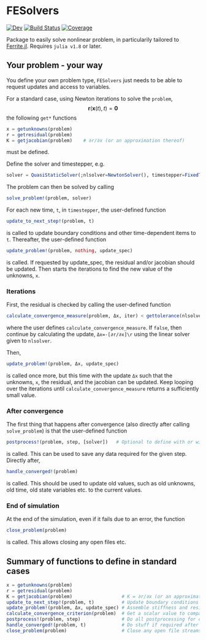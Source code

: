 # FESolvers
[![Dev](https://img.shields.io/badge/docs-dev-blue.svg)](https://KnutAM.github.io/FESolvers.jl/dev)
[![Build Status](https://github.com/KnutAM/FESolvers.jl/actions/workflows/CI.yml/badge.svg?branch=main)](https://github.com/KnutAM/FESolvers.jl/actions/workflows/CI.yml?query=branch%3Amain)
[![Coverage](https://codecov.io/gh/KnutAM/FESolvers.jl/branch/main/graph/badge.svg)](https://codecov.io/gh/KnutAM/FESolvers.jl)

Package to easily solve nonlinear problem, in particularily tailored to [Ferrite.jl](https://github.com/Ferrite-FEM/Ferrite.jl). Requires `julia v1.8` or later.

## Your problem - your way
You define your own problem type, `FESolvers` 
just needs to be able to request updates and access to variables. 

For a standard case, using Newton iterations to solve the `problem`,
$$\mathbf{r}(\mathbf{x}(t),t) = \mathbf{0}$$
the following `get*` functions
```julia
x = getunknowns(problem)
r = getresidual(problem)
K = getjacobian(problem)    # ∂r/∂x (or an approximation thereof)
```
must be defined.

Define the solver and timestepper, e.g. 
```julia
solver = QuasiStaticSolver(;nlsolver=NewtonSolver(), timestepper=FixedTimeStepper(collect(0:0.1:1.0)))
```

The problem can then be solved by calling 
```julia
solve_problem!(problem, solver)
```

For each new time, `t`, in `timestepper`, the user-defined function 
```julia
update_to_next_step!(problem, t)
```
is called to update boundary conditions and other time-dependent items to `t`.
Thereafter, the user-defined function
```julia 
update_problem!(problem, nothing, update_spec)
```
is called. If requested by update_spec, the residual and/or jacobian should be updated. 
Then starts the iterations to find the new value of the unknowns, `x`.
### Iterations
First, the residual is checked by calling the user-defined function
```julia
calculate_convergence_measure(problem, Δx, iter) < gettolerance(nlsolver)
```
where the user defines `calculate_convergence_measure`. If `false`, then 
continue by calculating the update, `Δx=-[∂r/∂x]\r` using
the linear solver given to `nlsolver`. 

Then, 
```julia 
update_problem!(problem, Δx, update_spec)
```
is called once more, but this time with the update `Δx` such that the unknowns, `x`, 
the residual, and the jacobian can be updated. Keep looping over the iterations until
`calculate_convergence_measure` returns a sufficiently small value.

### After convergence
The first thing that happens after convergence (also directly after calling `solve_problem`) is that the user-defined function 
```julia
postprocess!(problem, step, [solver])   # Optional to define with or without solver
```
is called. This can be used to save any data required for the given step.
Directly after, 
```julia
handle_converged!(problem)
```
is called. This should be used to update old values, such as 
old unknowns, old time, old state variables etc. to the current values. 

### End of simulation
At the end of the simulation, even if it fails due to an error, 
the function
```julia
close_problem(problem)
``` 
is called. This allows closing any open files etc. 

## Summary of functions to define in standard cases
```julia
x = getunknowns(problem)
r = getresidual(problem)
K = getjacobian(problem)                  # K = ∂r/∂x (or an approximation thereof)
update_to_next_step!(problem, t)          # Update boundary conditions etc. for a new time step
update_problem!(problem, Δx, update_spec) # Assemble stiffness and residual for x+=Δx 
calculate_convergence_criterion(problem)  # Get a scalar value to compare with the iteration tolerance
postprocess!(problem, step)               # Do all postprocessing for current step (after convergence)
handle_converged!(problem, t)             # Do stuff if required after the current time step has converged. 
close_problem(problem)                    # Close any open file streams etc. Called in a `finally` block. 
```
